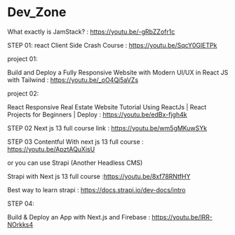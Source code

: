 # Dev_Zone
   What exactly is JamStack? : https://youtu.be/-gRbZZofr1c
  
STEP 01:
react Client Side Crash Course : https://youtu.be/SqcY0GlETPk

 project 01:
 
 Build and Deploy a Fully Responsive Website with Modern UI/UX in React JS with Tailwind : https://youtu.be/_oO4Qi5aVZs
 
 project 02:
 
 React Responsive Real Estate Website Tutorial Using ReactJs | React Projects for Beginners | Deploy : https://youtu.be/edBx-fjgh4k
 

STEP 02
Next js 13 full course link : https://youtu.be/wm5gMKuwSYk

STEP 03
Contentful With next js 13 full course : https://youtu.be/ApztAQuXisU

or you can use Strapi (Another Headless CMS)
    
Strapi with Next js 13 full course :https://youtu.be/8xf78RNtfHY

Best way to learn strapi : https://docs.strapi.io/dev-docs/intro

STEP 04:

Build & Deploy an App with Next.js and Firebase : https://youtu.be/lRR-NOrkks4


